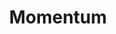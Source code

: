 ---
title: "Momentum"

categories: ['']

tags: ['Momentum']

arabic: ['الزخم']

publishers: ['معجم مصطلحات التعلم الآلي والتعلم العميق وعلم البيانات']

types: "word"

slug: ""
---